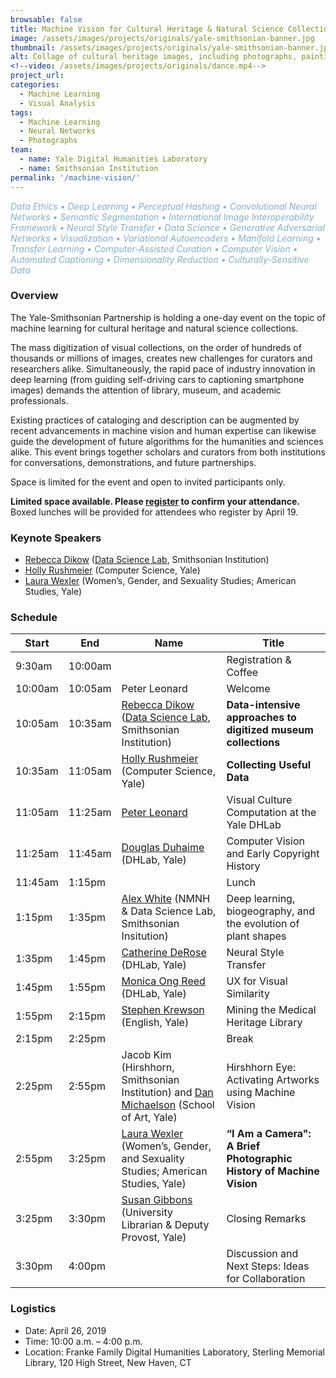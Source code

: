 ```yaml
---
browsable: false
title: Machine Vision for Cultural Heritage & Natural Science Collections
image: /assets/images/projects/originals/yale-smithsonian-banner.jpg
thumbnail: /assets/images/projects/originals/yale-smithsonian-banner.jpg
alt: Collage of cultural heritage images, including photographs, paintings, and sculptures
<!--video: /assets/images/projects/originals/dance.mp4-->
project_url:
categories:
  - Machine Learning
  - Visual Analysis
tags:
  - Machine Learning
  - Neural Networks
  - Photographs
team:
  - name: Yale Digital Humanities Laboratory
  - name: Smithsonian Institution
permalink: '/machine-vision/'
---
```

<span style='color:#87AFC7'>*Data Ethics • Deep Learning • Perceptual Hashing • Convolutional Neural Networks • Semantic Segmentation • International Image Interoperability Framework • Neural Style Transfer • Data Science • Generative Adversarial Networks • Visualization • Variational Autoencoders • Manifold Learning • Transfer Learning • Computer-Assisted Curation • Computer Vision • Automated Captioning • Dimensionality Reduction • Culturally-Sensitive Data*</span>

### Overview

The Yale-Smithsonian Partnership is holding a one-day event on the topic of machine learning for cultural heritage and natural science collections.

The mass digitization of visual collections, on the order of hundreds of thousands or millions of images, creates new challenges for curators and researchers alike. Simultaneously, the rapid pace of industry innovation in deep learning (from guiding self-driving cars to captioning smartphone images) demands the attention of library, museum, and academic professionals.

Existing practices of cataloging and description can be augmented by recent advancements in machine vision and human expertise can likewise guide the development of future algorithms for the humanities and sciences alike. This event brings together scholars and curators from both institutions for conversations, demonstrations, and future partnerships.

Space is limited for the event and open to invited participants only.

**Limited space available. Please <a href='http://schedule.yale.edu/event/5208477' target='_blank'>register</a> to confirm your attendance.** Boxed lunches will be provided for attendees who register by April 19. 

### Keynote Speakers
- [Rebecca Dikow](https://datascience.si.edu/people/dr-rebecca-dikow) ([Data Science Lab](https://datascience.si.edu), Smithsonian Institution)
- [Holly Rushmeier](http://graphics.cs.yale.edu/site/people/holly-rushmeier) (Computer Science, Yale)
- [Laura Wexler](https://americanstudies.yale.edu/people/laura-wexler) (Women’s, Gender, and Sexuality Studies; American Studies, Yale)

### Schedule

<table class="unchanged rich-diff-level-one">
<thead>
<tr>
<th>Start</th>
<th>End</th>
<th>Name</th>
<th>Title</th>
</tr>
</thead>
<tbody>
<tr>
<td>9:30am</td>
<td>10:00am</td>
<td></td>
<td>Registration &amp; Coffee</td>
</tr>
<tr>
<td>10:00am</td>
<td>10:05am</td>
<td>Peter Leonard</td>
<td>Welcome</td>
</tr>
<tr>
<td>10:05am</td>
<td>10:35am</td>
<td>
<a href="https://datascience.si.edu/people/dr-rebecca-dikow" rel="nofollow">Rebecca Dikow</a> (<a href="https://datascience.si.edu" rel="nofollow">Data Science Lab</a>, Smithsonian Institution)</td>
<td><strong>Data-intensive approaches to digitized museum collections</strong></td>
</tr>
<tr>
<td>10:35am</td>
<td>11:05am</td>
<td>
<a href="http://graphics.cs.yale.edu/site/people/holly-rushmeier" rel="nofollow">Holly Rushmeier</a> (Computer Science, Yale)</td>
<td><strong>Collecting Useful Data</strong></td>
</tr>
<tr>
<td>11:05am</td>
<td>11:25am</td>
<td><a href="http://pleonard.net" rel="nofollow">Peter Leonard</a></td>
<td>Visual Culture Computation at the Yale DHLab</td>
</tr>
<tr>
<td>11:25am</td>
<td>11:45am</td>
<td>
<a href="http://douglasduhaime.com" rel="nofollow">Douglas Duhaime</a> (DHLab, Yale)</td>
<td>Computer Vision and Early Copyright History</td>
</tr>
<tr>
<td>11:45am</td>
<td>1:15pm</td>
<td></td>
<td>Lunch</td>
</tr>
<tr>
<td>1:15pm</td>
<td>1:35pm</td>
<td>
<a href="http://alexwhitebiology.com" rel="nofollow">Alex White</a> (NMNH &amp; Data Science Lab, Smithsonian Insitution)</td>
<td>Deep learning, biogeography, and the evolution of plant shapes</td>
</tr>
<tr>
<td>1:35pm</td>
<td>1:45pm</td>
<td>
<a href="http://www.catherinederose.com" rel="nofollow">Catherine DeRose</a> (DHLab, Yale)</td>
<td>Neural Style Transfer</td>
</tr>
<tr>
<td>1:45pm</td>
<td>1:55pm</td>
<td>
<a href="http://monicaong.com" rel="nofollow">Monica Ong Reed</a> (DHLab, Yale)</td>
<td>UX for Visual Similarity</td>
</tr>
<tr>
<td>1:55pm</td>
<td>2:15pm</td>
<td>
<a href="http://www.stephenkrewson.net" rel="nofollow">Stephen Krewson</a> (English, Yale)</td>
<td>Mining the Medical Heritage Library</td>
</tr>
<tr>
<td>2:15pm</td>
<td>2:25pm</td>
<td></td>
<td>Break</td>
</tr>
<tr>
<td>2:25pm</td>
<td>2:55pm</td>
<td>Jacob Kim (Hirshhorn, Smithsonian Institution) and <a href="http://art.yale.edu/DanMichaelson" rel="nofollow">Dan Michaelson</a> (School of Art, Yale)</td>
<td>Hirshhorn Eye: Activating Artworks using Machine Vision</td>
</tr>
<tr>
<td>2:55pm</td>
<td>3:25pm</td>
<td>
<a href="https://americanstudies.yale.edu/people/laura-wexler" rel="nofollow">Laura Wexler</a> (Women’s, Gender, and Sexuality Studies; American Studies, Yale)</td>
<td><strong>“I Am a Camera":  A Brief Photographic History of Machine Vision</strong></td>
</tr>
<tr>
<td>3:25pm</td>
<td>3:30pm</td>
<td>
<a href="https://provost.yale.edu/who-we-are/susan-gibbons" rel="nofollow">Susan Gibbons</a> (University Librarian &amp; Deputy Provost, Yale)</td>
<td>Closing Remarks</td>
</tr>
<tr>
<td>3:30pm</td>
<td>4:00pm</td>
<td></td>
<td>Discussion and Next Steps: Ideas for Collaboration</td>
</tr>
</tbody>
</table>

### Logistics
- Date: April 26, 2019
- Time: 10:00 a.m. – 4:00 p.m.
- Location: Franke Family Digital Humanities Laboratory, Sterling Memorial Library, 120 High Street, New Haven, CT
